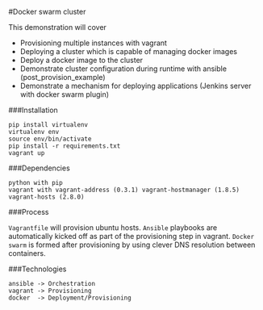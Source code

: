 #Docker swarm cluster

This demonstration will cover

- Provisioning multiple instances with vagrant
- Deploying a cluster which is capable of managing docker images
- Deploy a docker image to the cluster 
- Demonstrate cluster configuration during runtime with ansible (post_provision_example)
- Demonstrate a mechanism for deploying applications (Jenkins server with docker swarm plugin)

###Installation

```
pip install virtualenv
virtualenv env
source env/bin/activate
pip install -r requirements.txt
vagrant up
```

###Dependencies

```
python with pip
vagrant with vagrant-address (0.3.1) vagrant-hostmanager (1.8.5) vagrant-hosts (2.8.0)
```


###Process

`Vagrantfile` will provision ubuntu hosts.
`Ansible` playbooks are automatically kicked off as part of the provisioning step in vagrant.
`Docker swarm` is formed after provisioning by using clever DNS resolution between containers.

###Technologies

```
ansible -> Orchestration
vagrant -> Provisioning
docker  -> Deployment/Provisioning
```
